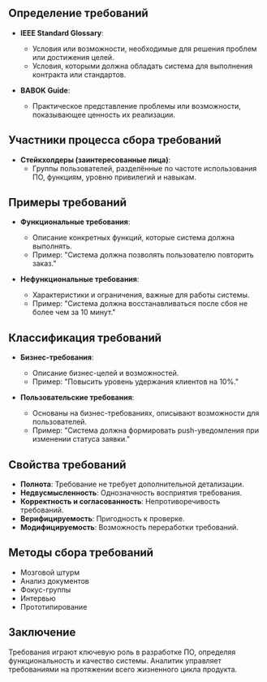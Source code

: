 

## Определение требований

- **IEEE Standard Glossary**:
  - Условия или возможности, необходимые для решения проблем или достижения целей.
  - Условия, которыми должна обладать система для выполнения контракта или стандартов.

- **BABOK Guide**:
  - Практическое представление проблемы или возможности, показывающее ценность их реализации.

## Участники процесса сбора требований

- **Стейкхолдеры (заинтересованные лица)**:
  - Группы пользователей, разделённые по частоте использования ПО, функциям, уровню привилегий и навыкам.

## Примеры требований

- **Функциональные требования**:
  - Описание конкретных функций, которые система должна выполнять.
  - Пример: "Система должна позволять пользователю повторить заказ."

- **Нефункциональные требования**:
  - Характеристики и ограничения, важные для работы системы.
  - Пример: "Система должна восстанавливаться после сбоя не более чем за 10 минут."

## Классификация требований

- **Бизнес-требования**:
  - Описание бизнес-целей и возможностей.
  - Пример: "Повысить уровень удержания клиентов на 10%."

- **Пользовательские требования**:
  - Основаны на бизнес-требованиях, описывают возможности для пользователей.
  - Пример: "Система должна формировать push-уведомления при изменении статуса заявки."

## Свойства требований

- **Полнота**: Требование не требует дополнительной детализации.
- **Недвусмысленность**: Однозначность восприятия требования.
- **Корректность и согласованность**: Непротиворечивость требований.
- **Верифицируемость**: Пригодность к проверке.
- **Модифицируемость**: Возможность переработки требований.

## Методы сбора требований

- Мозговой штурм
- Анализ документов
- Фокус-группы
- Интервью
- Прототипирование

## Заключение

Требования играют ключевую роль в разработке ПО, определяя функциональность и качество системы. Аналитик управляет требованиями на протяжении всего жизненного цикла продукта.
